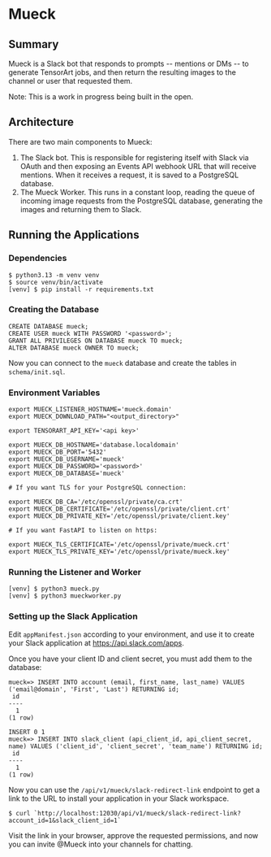 # Mueck

## Summary

Mueck is a Slack bot that responds to prompts -- mentions or DMs -- to generate TensorArt jobs, and then return the resulting images to the channel or user that requested them.

Note: This is a work in progress being built in the open.

## Architecture

There are two main components to Mueck:

1. The Slack bot. This is responsible for registering itself with Slack via OAuth and then exposing an Events API webhook URL that will receive mentions. When it receives a request, it is saved to a PostgreSQL database.
2. The Mueck Worker. This runs in a constant loop, reading the queue of incoming image requests from the PostgreSQL database, generating the images and returning them to Slack.

## Running the Applications

### Dependencies

```
$ python3.13 -m venv venv
$ source venv/bin/activate
[venv] $ pip install -r requirements.txt
```

### Creating the Database

```
CREATE DATABASE mueck;
CREATE USER mueck WITH PASSWORD '<password>';
GRANT ALL PRIVILEGES ON DATABASE mueck TO mueck;
ALTER DATABASE mueck OWNER TO mueck;
```

Now you can connect to the `mueck` database and create the tables in `schema/init.sql`.

### Environment Variables

```
export MUECK_LISTENER_HOSTNAME='mueck.domain'
export MUECK_DOWNLOAD_PATH="<output_directory>"

export TENSORART_API_KEY='<api key>'

export MUECK_DB_HOSTNAME='database.localdomain'
export MUECK_DB_PORT='5432'
export MUECK_DB_USERNAME='mueck'
export MUECK_DB_PASSWORD='<password>'
export MUECK_DB_DATABASE='mueck'

# If you want TLS for your PostgreSQL connection:

export MUECK_DB_CA='/etc/openssl/private/ca.crt'
export MUECK_DB_CERTIFICATE='/etc/openssl/private/client.crt'
export MUECK_DB_PRIVATE_KEY='/etc/openssl/private/client.key'

# If you want FastAPI to listen on https:

export MUECK_TLS_CERTIFICATE='/etc/openssl/private/mueck.crt'
export MUECK_TLS_PRIVATE_KEY='/etc/openssl/private/mueck.key'
```

### Running the Listener and Worker

```
[venv] $ python3 mueck.py
[venv] $ python3 mueckworker.py
```

### Setting up the Slack Application

Edit `appManifest.json` according to your environment, and use it to create your Slack application at https://api.slack.com/apps.

Once you have your client ID and client secret, you must add them to the database:

```
mueck=> INSERT INTO account (email, first_name, last_name) VALUES ('email@domain', 'First', 'Last') RETURNING id;
 id
----
  1
(1 row)

INSERT 0 1
mueck=> INSERT INTO slack_client (api_client_id, api_client_secret, name) VALUES ('client_id', 'client_secret', 'team_name') RETURNING id;
 id
----
  1
(1 row)
```

Now you can use the `/api/v1/mueck/slack-redirect-link` endpoint to get a link to the URL to install your application in your Slack workspace.

```
$ curl `http://localhost:12030/api/v1/mueck/slack-redirect-link?account_id=1&slack_client_id=1`
```

Visit the link in your browser, approve the requested permissions, and now you can invite @Mueck into your channels for chatting.